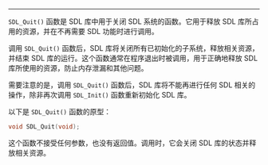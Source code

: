 
---
`SDL_Quit()` 函数是 SDL 库中用于关闭 SDL 系统的函数。它用于释放 SDL 库所占用的资源，并在不再需要 SDL 功能时进行调用。

调用 `SDL_Quit()` 函数后，SDL 库将关闭所有已初始化的子系统，释放相关资源，并结束 SDL 库的运行。这个函数通常在程序退出时被调用，用于正确地释放 SDL 库所使用的资源，防止内存泄漏和其他问题。

需要注意的是，调用 `SDL_Quit()` 函数后，SDL 库将不能再进行任何 SDL 相关的操作，除非再次调用 `SDL_Init()` 函数重新初始化 SDL 库。

以下是 `SDL_Quit()` 函数的原型：

```c
void SDL_Quit(void);
```

这个函数不接受任何参数，也没有返回值。调用时，它会关闭 SDL 库的状态并释放相关资源。